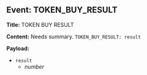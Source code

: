 ## Event: TOKEN_BUY_RESULT

**Title:** TOKEN BUY RESULT

**Content:**
Needs summary.
`TOKEN_BUY_RESULT: result`

**Payload:**
- `result`
  - *number*